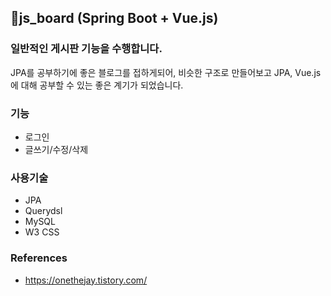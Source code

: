 ## 👶js_board (Spring Boot + Vue.js)
### 일반적인 게시판 기능을 수행합니다.
JPA를 공부하기에 좋은 블로그를 접하게되어, 비슷한 구조로 만들어보고 JPA, Vue.js 에 대해 공부할 수 있는 좋은 계기가 되었습니다.

### 기능
- 로그인
- 글쓰기/수정/삭제

### 사용기술
- JPA
- Querydsl
- MySQL
- W3 CSS

### References
- https://onethejay.tistory.com/
